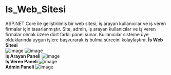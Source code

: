 # Is_Web_Sitesi
 ASP.NET Core ile geliştirilmiş bir web sitesi, iş arayan kullanıcılar ve iş veren firmalar için tasarlanmıştır. Site, admin, iş arayan kullanıcılar ve iş veren firmalar olmak üzere dört farklı panel sunar. Kullanıcılar sisteme üye olduklarında uygun işlere başvurarak iş bulma sürecini kolaylaştırır.
**İs Web Sitesi**  
![image](https://github.com/sudenuurr/Is_Web_Sitesi/assets/118157578/70129fbb-250f-4c5a-a29f-5c92ad6ca798)
![image](https://github.com/sudenuurr/Is_Web_Sitesi/assets/118157578/23d50595-5b67-4c0f-a2c1-c8335f620472)      
**İş Arayan Paneli**
![image](https://github.com/sudenuurr/Is_Web_Sitesi/assets/118157578/159a523f-78bf-4690-8c04-31e938ad254e)      
**İş Veren Paneli**
![image](https://github.com/sudenuurr/Is_Web_Sitesi/assets/118157578/11637958-873f-491a-9a5a-b80430f9b883)      
**Admin Paneli**
![image](https://github.com/sudenuurr/Is_Web_Sitesi/assets/118157578/b548eeb4-b5f6-41c7-95f6-8f7ddc88148d)    
